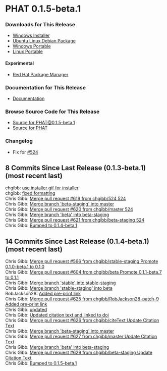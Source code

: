 # PHAT 0.1.5-beta.1
### Downloads for This Release
* [Windows Installer](https://github.com/chgibb/PHAT/releases/download/0.1.5-beta.1/phat-win32-x64-setup.exe)  
* [Ubuntu Linux Debian Package](https://github.com/chgibb/PHAT/releases/download/0.1.5-beta.1/phat_0.1.5.beta.1_amd64.deb)  
* [Windows Portable](https://github.com/chgibb/PHAT/releases/download/0.1.5-beta.1/phat-win32-x64-portable.zip)  
* [Linux Portable](https://github.com/chgibb/PHAT/releases/download/0.1.5-beta.1/phat-linux-x64-portable.tar.gz)
#### Experimental
* [Red Hat Package Manager](https://github.com/chgibb/PHAT/releases/download/0.1.5-beta.1/phat-0.1.5-beta.1.x86_64.rpm)

### Documentation for This Release
* [Documentation](https://chgibb.github.io/PHATDocs/docs/releases/0.1.5-beta.1/home)

### Browse Source Code for This Release
* [Source for PHAT@0.1.5-beta.1](https://github.com/chgibb/PHAT/tree/0.1.5-beta.1)
* [Source for PHAT](https://github.com/chgibb/PHAT)

### Changelog
* Fix for [#524](https://github.com/chgibb/PHAT/issues/524)  
## 8 Commits Since Last Release (0.1.3-beta.1) (most recent last)  
chgibb: [use installer gif for installer](https://github.com/chgibb/PHAT/commit/4f8e5132e4dd8e781b1a2a084f880e74c3dcd87f)  
chgibb: [fixed formatting](https://github.com/chgibb/PHAT/commit/333d244b5befa958ff32fd95838df32ae52f4124)  
Chris Gibb: [Merge pull request #619 from chgibb/524  524](https://github.com/chgibb/PHAT/commit/989157f07ba7ce89d6f34e2e930e56eb4a3d4546)  
Chris Gibb: [Merge branch 'beta-staging' into master](https://github.com/chgibb/PHAT/commit/2304ef887a3dac8606819854b51c0f1d5602b3e3)  
Chris Gibb: [Merge pull request #620 from chgibb/master  524](https://github.com/chgibb/PHAT/commit/467ea5e5fece1f2d90653bad0fff0ad18998da1f)  
Chris Gibb: [Merge branch 'beta' into beta-staging](https://github.com/chgibb/PHAT/commit/7f14046be716d2bbf8ae91058f02c4db812f3367)  
Chris Gibb: [Merge pull request #621 from chgibb/beta-staging  524](https://github.com/chgibb/PHAT/commit/5877e73e932cbb3a0ca2dea9b3d9d8b8fdf77ebb)  
Chris Gibb: [Bumped to 0.1.4-beta.1](https://github.com/chgibb/PHAT/commit/74315a71f7830554c0ab37a691808b12f1e35763)  
  
## 14 Commits Since Last Release (0.1.4-beta.1) (most recent last)  
Chris Gibb: [Merge pull request #566 from chgibb/stable-staging  Promote 0.1.0-beta.1 to 0.1.0](https://github.com/chgibb/PHAT/commit/95094f7dc113c904a9ac8d19efb3d39a9c40ef3d)  
Chris Gibb: [Merge pull request #604 from chgibb/beta  Promote 0.1.1-beta.7 to 0.1.1](https://github.com/chgibb/PHAT/commit/21194ed13e72a97e086ea695edb18e80a4d29816)  
Chris Gibb: [Merge branch 'stable' into stable-staging](https://github.com/chgibb/PHAT/commit/a9c651ec1ba298522aab932b33d4f5af61c90fd5)  
Chris Gibb: [Merge branch 'stable-staging' into beta](https://github.com/chgibb/PHAT/commit/98b2ffeef3841941261582455ddeac3a32ebc1b5)  
RobJackson28: [Added pre-print link](https://github.com/chgibb/PHAT/commit/23a802f1125007ac19253af3db539f4ced3168d8)  
Chris Gibb: [Merge pull request #625 from chgibb/RobJackson28-patch-9  Added pre-print link](https://github.com/chgibb/PHAT/commit/388a3139c36e8d4abc19fdc6de2d4c2745f065ee)  
Chris Gibb: [updated](https://github.com/chgibb/PHAT/commit/d1598d68acdd34e9f80b488b02308f03d7eeef5d)  
Chris Gibb: [Updated citation text and linked to doi](https://github.com/chgibb/PHAT/commit/c13152f691814abc279f037fd5dc9ca09f144696)  
Chris Gibb: [Merge pull request #626 from chgibb/citeText  Update Citation Text](https://github.com/chgibb/PHAT/commit/84032dc9afb9d92809aaf1cff78b32d7745323ae)  
Chris Gibb: [Merge branch 'beta-staging' into master](https://github.com/chgibb/PHAT/commit/de91aa78f8d017c477fdae58193521b77efbac21)  
Chris Gibb: [Merge pull request #627 from chgibb/master  Update Citation Text](https://github.com/chgibb/PHAT/commit/91b96afe3944983d69813a59ad16dfe3c96b9756)  
Chris Gibb: [Merge branch 'beta' into beta-staging](https://github.com/chgibb/PHAT/commit/072a958aeb120b03336eb028bc3d0bd4c6d3a7f5)  
Chris Gibb: [Merge pull request #629 from chgibb/beta-staging  Update Citation Text](https://github.com/chgibb/PHAT/commit/f2447eedc5d7c4be4d114b69d6254debcccd670d)  
Chris Gibb: [Bumped to 0.1.5-beta.1](https://github.com/chgibb/PHAT/commit/6bb5a0c41ab6c2592c77bce5a0df3100e76cff76)  
